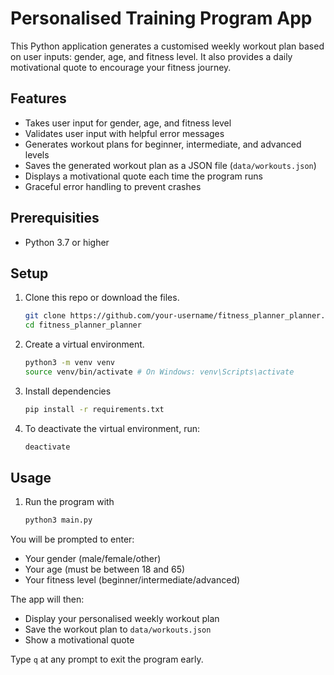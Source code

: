 # Personalised Training Program App

This Python application generates a customised weekly workout plan based on user inputs: gender, age, and fitness level. It also provides a daily motivational quote to encourage your fitness journey.

## Features

- Takes user input for gender, age, and fitness level
- Validates user input with helpful error messages
- Generates workout plans for beginner, intermediate, and advanced levels
- Saves the generated workout plan as a JSON file (`data/workouts.json`)
- Displays a motivational quote each time the program runs
- Graceful error handling to prevent crashes

## Prerequisities

- Python 3.7 or higher 

## Setup

1. Clone this repo or download the files.
   ```bash
   git clone https://github.com/your-username/fitness_planner_planner.git
   cd fitness_planner_planner

2. Create a virtual environment.
    ```bash
    python3 -m venv venv
    source venv/bin/activate # On Windows: venv\Scripts\activate
    ```

3. Install dependencies 
    ```bash
    pip install -r requirements.txt
    ```

4. To deactivate the virtual environment, run:
    ```bash 
    deactivate
    ```

## Usage 

1. Run the program with 
    ```bash
    python3 main.py 
    ```

You will be prompted to enter:
- Your gender (male/female/other)
- Your age (must be between 18 and 65)
- Your fitness level (beginner/intermediate/advanced)

The app will then:
- Display your personalised weekly workout plan
- Save the workout plan to ```data/workouts.json```
- Show a motivational quote

Type ```q``` at any prompt to exit the program early.
